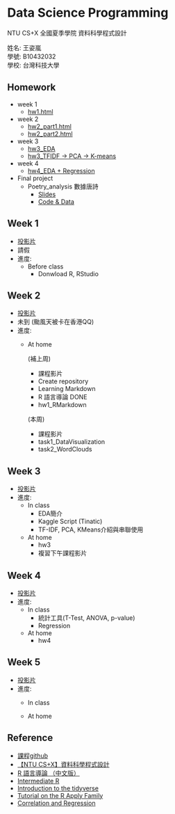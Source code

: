 # Data Science Programming

NTU CS+X 全國夏季學院 資料科學程式設計

姓名: 王姿嵐  
學號: B10432032   
學校: 台灣科技大學

## Homework
- week 1
  - [hw1.html](http://lanw868.github.io/Data-Science-Programming/week1/hw1.html)
- week 2
  - [hw2_part1.html](http://lanw868.github.io/Data-Science-Programming/week2/task1.html)
  - [hw2_part2.html](http://lanw868.github.io/Data-Science-Programming/week2/task2.html)
- week 3
  - [hw3_EDA](http://lanw868.github.io/Data-Science-Programming/week3/EDA.html)
  - [hw3_TFIDF -> PCA -> K-means](http://lanw868.github.io/Data-Science-Programming/week3/TFIDF_PCA_KMEANS.html)
- week 4
  - [hw4_EDA + Regression](http://lanw868.github.io/Data-Science-Programming/week4/Regression_bike-sharing.html)
- Final project
  - Poetry_analysis 數據唐詩
    - [Slides](https://github.com/lanw868/Data-Science-Programming/blob/master/week6_project/project.pdf)
    - [Code & Data](https://github.com/lanw868/Data-Science-Programming/tree/master/week6_project_demo)

## Week 1
- [投影片](https://goo.gl/uGUiJk)  
- 請假 
- 進度:
    - Before class
        - Donwload R, RStudio


## Week 2
- [投影片](https://goo.gl/UCtgwF)
- 未到 (颱風天被卡在香港QQ)
- 進度:
    - At home
    
        (補上周)
        - 課程影片
        - Create repository
        - Learning Markdown
        - R 語言導論 DONE
        - hw1_RMarkdown
        
        (本周)  
        - 課程影片
        - task1_DataVisualization
        - task2_WordClouds


## Week 3
- [投影片](https://goo.gl/kmE3mE)
- 進度:
  - In class
    - EDA簡介
    - Kaggle Script (Tinatic)
    - TF-IDF, PCA, KMeans介紹與串聯使用
  - At home
    - hw3
    - 複習下午課程影片
    
## Week 4
- [投影片](https://goo.gl/4i9NcX)
- 進度:
  - In class
    - 統計工具(T-Test, ANOVA, p-value)
    - Regression
  - At home
    - hw4

## Week 5
- [投影片](https://goo.gl/W9W7qU)
- 進度:
  - In class
  
  - At home

## Reference
- [課程github](https://n2-data-science-programming.gitbook.io/rsummer/)
- [【NTU CS+X】資料科學程式設計](https://n2-data-science-programming.gitbook.io/rsummer/)
- [R 語言導論 （中文版）](https://www.datacamp.com/community/open-courses/r-%E8%AA%9E%E8%A8%80%E5%B0%8E%E8%AB%96)
- [Intermediate R](https://www.datacamp.com/courses/intermediate-r)
- [Introduction to the tidyverse](https://www.datacamp.com/courses/introduction-to-the-tidyverse)
- [Tutorial on the R Apply Family](https://www.datacamp.com/community/tutorials/r-tutorial-apply-family)
- [Correlation and Regression](https://www.datacamp.com/courses/correlation-and-regression)
